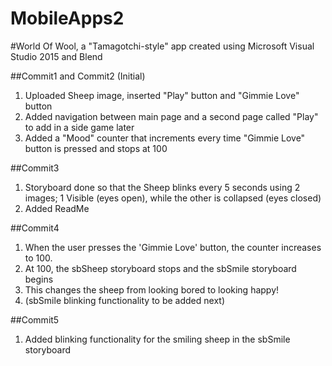 # MobileApps2
#World Of Wool, a "Tamagotchi-style" app created using Microsoft Visual Studio 2015 and Blend

##Commit1 and Commit2 (Initial)
1. Uploaded Sheep image, inserted "Play" button and "Gimmie Love" button
2. Added navigation between main page and a second page called "Play" to add in a side game later
3. Added a "Mood" counter that increments every time "Gimmie Love" button is pressed and stops at 100

##Commit3
1. Storyboard done so that the Sheep blinks every 5 seconds using 2 images; 1 Visible (eyes open), while the other is collapsed (eyes closed)
2. Added ReadMe

##Commit4
1. When the user presses the 'Gimmie Love' button, the counter increases to 100.
2. At 100, the sbSheep storyboard stops and the sbSmile storyboard begins
3. This changes the sheep from looking bored to looking happy!
4. (sbSmile blinking functionality to be added next)

##Commit5
1. Added blinking functionality for the smiling sheep in the sbSmile storyboard
